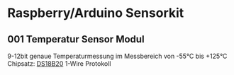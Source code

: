 # Raspberry/Arduino Sensorkit
## 001 Temperatur Sensor Modul
9-12bit genaue Temperaturmessung im Messbereich von -55°C bis +125°C
Chipsatz: [DS18B20](https://datasheets.maximintegrated.com/en/ds/DS18B20.pdf)
1-Wire Protokoll